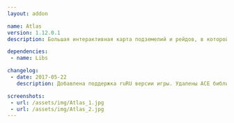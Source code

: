 ```yaml
---
layout: addon

name: Atlas
version: 1.12.0.1
description: Большая интерактивная карта подземелий и рейдов, в которой есть пометки по боссам. Уже включает в себя AtlasLoot и AtlasQuest!

dependencies:
 - name: Libs

changelog:
 - date: 2017-05-22
   description: Добавлена поддержка ruRU версии игры. Удалены ACE библиотеки. Добавлена зависимость от !Libs.

screenshots:
 - url: /assets/img/Atlas_1.jpg
 - url: /assets/img/Atlas_2.jpg
---
```


